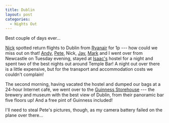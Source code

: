 ```yaml
---
title: Dublin
layout: post
categories:
  - Nights Out
---
```

Best couple of days ever...

[Nick](https://pictures.scholesmafia.co.uk/index.php/?profile=80) spotted return flights to Dublin from [Ryanair](https://www.ryanair.com/) for 1p --- how could we miss out on that! [Andy](https://pictures.scholesmafia.co.uk/index.php/?profile=30), [Pete](https://pictures.scholesmafia.co.uk/index.php/?profile=167), Nick, [Jay](https://pictures.scholesmafia.co.uk/index.php/?profile=31), [Mark](https://pictures.scholesmafia.co.uk/index.php/?profile=164) and I went over from Newcastle on Tuesday evening, stayed at [Isaac's](https://isaacs.ie) hostel for a night and spent two of the best nights out around Temple Bar! A night out over there is a little expensive, but for the transport and accommodation costs we couldn't complain!

The second morning, having vacated the hostel and dumped our bags at a 24-hour Internet café, we went over to the [Guinness Storehouse](https://guinness-storehouse.com) --- the brewery and museum with the best view of Dublin, from their panoramic bar five floors up! And a free pint of Guinness included!

I'll need to steal Pete's pictures, though, as my camera battery failed on the plane over there...
